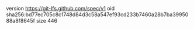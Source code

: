 version https://git-lfs.github.com/spec/v1
oid sha256:bd77ec705c8c1748d84d3c58a547ef93cd233b7460a28b7ba3995088a8f8645f
size 446
